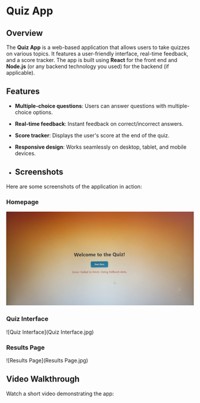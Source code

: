 # Quiz App

## Overview
The **Quiz App** is a web-based application that allows users to take quizzes on various topics. It features a user-friendly interface, real-time feedback, and a score tracker. The app is built using **React** for the front end and **Node.js** (or any backend technology you used) for the backend (if applicable).

## Features
- **Multiple-choice questions**: Users can answer questions with multiple-choice options.
- **Real-time feedback**: Instant feedback on correct/incorrect answers.
- **Score tracker**: Displays the user's score at the end of the quiz.
- **Responsive design**: Works seamlessly on desktop, tablet, and mobile devices.

- ## Screenshots
Here are some screenshots of the application in action:

### Homepage
![Homepage](Homepage.jpg)

### Quiz Interface
![Quiz Interface](Quiz Interface.jpg)

### Results Page
![Results Page](Results Page.jpg)

## Video Walkthrough
Watch a short video demonstrating the app:
